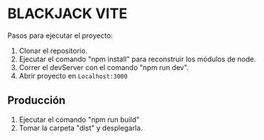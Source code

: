 # BLACKJACK VITE

Pasos para ejecutar el proyecto:

1. Clonar el repositorio.
2. Ejecutar el comando "npm install" para reconstruir los módulos de node.
3. Correr el devServer con el comando "npm run dev".
4. Abrir proyecto en ```Localhost:3000``` 

## Producción

1. Ejecutar el comando "npm run build"
2. Tomar la carpeta "dist" y desplegarla.